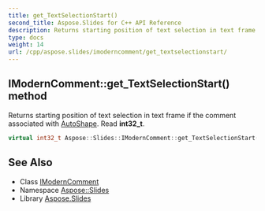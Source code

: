 ```yaml
---
title: get_TextSelectionStart()
second_title: Aspose.Slides for C++ API Reference
description: Returns starting position of text selection in text frame if the comment associated with AutoShape. Read int32_t.
type: docs
weight: 14
url: /cpp/aspose.slides/imoderncomment/get_textselectionstart/
---
```

## IModernComment::get_TextSelectionStart() method


Returns starting position of text selection in text frame if the comment associated with [AutoShape](../../autoshape/). Read **int32_t**.

```cpp
virtual int32_t Aspose::Slides::IModernComment::get_TextSelectionStart()=0
```

## See Also

* Class [IModernComment](./)
* Namespace [Aspose::Slides](../)
* Library [Aspose.Slides](../../)